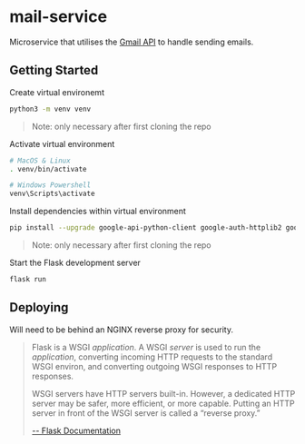 # mail-service
Microservice that utilises the [Gmail API](https://developers.google.com/gmail/api/guides/sending) to handle sending emails.

## Getting Started

Create virtual environemt
```bash
python3 -m venv venv
```
> Note: only necessary after first cloning the repo

Activate virtual environment
```bash
# MacOS & Linux
. venv/bin/activate

# Windows Powershell
venv\Scripts\activate
```

Install dependencies within virtual environment
```bash
pip install --upgrade google-api-python-client google-auth-httplib2 google-auth-oauthlib Flask
```
> Note: only necessary after first cloning the repo

Start the Flask development server
```bash
flask run
```

## Deploying

Will need to be behind an NGINX reverse proxy for security.

> Flask is a WSGI *application*. A WSGI *server* is used to run the *application*, converting incoming HTTP requests to the standard WSGI environ, and converting outgoing WSGI responses to HTTP responses.
>
> WSGI servers have HTTP servers built-in. However, a dedicated HTTP server may be safer, more efficient, or more capable. Putting an HTTP server in front of the WSGI server is called a “reverse proxy.”
>
> [-- Flask Documentation](https://flask.palletsprojects.com/en/2.2.x/deploying/)